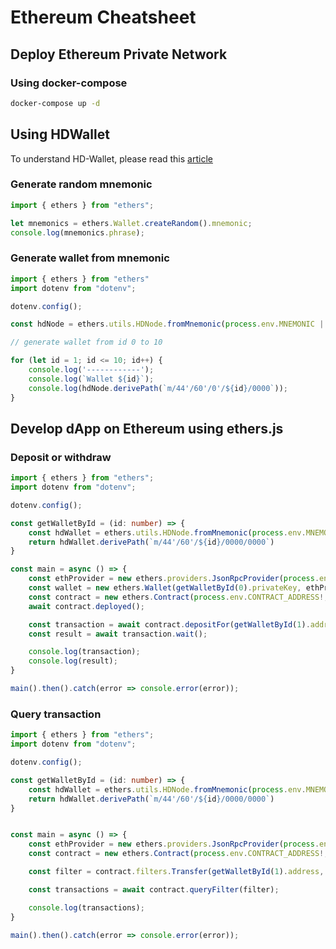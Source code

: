 # Ethereum Cheatsheet

## Deploy Ethereum Private Network

### Using docker-compose

```sh
docker-compose up -d
```

## Using HDWallet

To understand HD-Wallet, please read this [article](https://wolovim.medium.com/ethereum-201-hd-wallets-11d0c93c87f7)

### Generate random mnemonic

```typescript
import { ethers } from "ethers";

let mnemonics = ethers.Wallet.createRandom().mnemonic;
console.log(mnemonics.phrase);
```

### Generate wallet from mnemonic

```typescript
import { ethers } from "ethers"
import dotenv from "dotenv";

dotenv.config();

const hdNode = ethers.utils.HDNode.fromMnemonic(process.env.MNEMONIC || 'neglect nothing frost inner fish benefit humble since tag buffalo cluster neck');

// generate wallet from id 0 to 10

for (let id = 1; id <= 10; id++) {
    console.log('------------');
    console.log(`Wallet ${id}`);
    console.log(hdNode.derivePath(`m/44'/60'/0'/${id}/0000`));
}

```

## Develop dApp on Ethereum using ethers.js

### Deposit or withdraw

```typescript
import { ethers } from "ethers";
import dotenv from "dotenv";

dotenv.config();

const getWalletById = (id: number) => {
    const hdWallet = ethers.utils.HDNode.fromMnemonic(process.env.MNEMONIC || 'neglect nothing frost inner fish benefit humble since tag buffalo cluster neck');
    return hdWallet.derivePath(`m/44'/60'/${id}/0000/0000`)
}

const main = async () => {
    const ethProvider = new ethers.providers.JsonRpcProvider(process.env.ETH_RPC_URL || "http://localhost:8545");
    const wallet = new ethers.Wallet(getWalletById(0).privateKey, ethProvider); // Acount with ID=0 is owner of contract
    const contract = new ethers.Contract(process.env.CONTRACT_ADDRESS!, process.env.CONTRACT_ABI!, wallet);
    await contract.deployed();

    const transaction = await contract.depositFor(getWalletById(1).address, getWalletById(2).address, 1000);
    const result = await transaction.wait();

    console.log(transaction);
    console.log(result);
}

main().then().catch(error => console.error(error));
```

### Query transaction

```typescript
import { ethers } from "ethers";
import dotenv from "dotenv";

dotenv.config();

const getWalletById = (id: number) => {
    const hdWallet = ethers.utils.HDNode.fromMnemonic(process.env.MNEMONIC || 'neglect nothing frost inner fish benefit humble since tag buffalo cluster neck');
    return hdWallet.derivePath(`m/44'/60'/${id}/0000/0000`)
}


const main = async () => {
    const ethProvider = new ethers.providers.JsonRpcProvider(process.env.ETH_RPC_URL || "http://localhost:8545");
    const contract = new ethers.Contract(process.env.CONTRACT_ADDRESS!, process.env.CONTRACT_ABI!, ethProvider);

    const filter = contract.filters.Transfer(getWalletById(1).address, null, null);

    const transactions = await contract.queryFilter(filter);

    console.log(transactions);
}

main().then().catch(error => console.error(error));
```